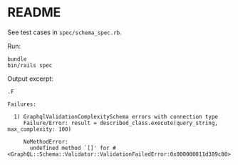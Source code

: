 # README

See test cases in `spec/schema_spec.rb`.

Run:

```
bundle
bin/rails spec
```

Output excerpt:

```
.F

Failures:

  1) GraphqlValidationComplexitySchema errors with connection type
     Failure/Error: result = described_class.execute(query_string, max_complexity: 100)

     NoMethodError:
       undefined method `[]' for #<GraphQL::Schema::Validator::ValidationFailedError:0x000000011d389c80>
```

